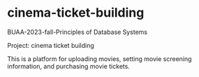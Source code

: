 # cinema-ticket-building

BUAA-2023-fall-Principles of Database Systems

Project: cinema ticket building

This is a platform for uploading movies, setting movie screening information, and purchasing movie tickets.
